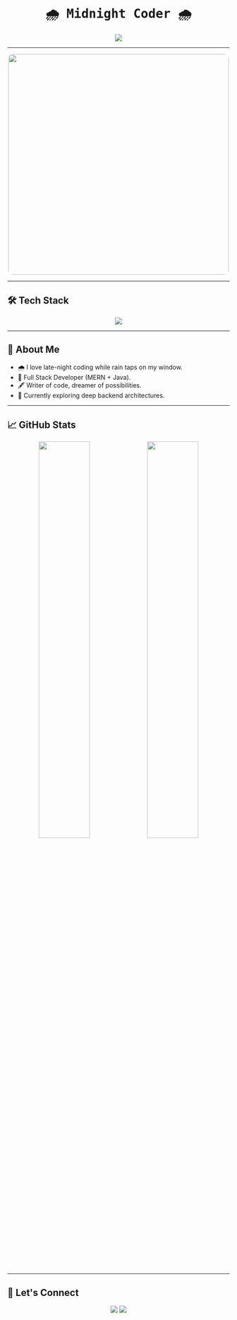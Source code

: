 <h1 align="center" style="font-family: monospace;">🌧️ Midnight Coder 🌧️</h1>

<p align="center">
  <img src="https://readme-typing-svg.demolab.com/?font=Fira+Code&size=24&pause=1000&color=00F0FF&center=true&vCenter=true&multiline=true&width=600&lines=Writing+code+while+the+rain+falls...;Building+dreams+line+by+line.;Embracing+the+midnight+silence.">
</p>

---

<div align="center">
<img src="https://i.pinimg.com/originals/0e/ee/f9/0eeef9b1f755d2c84e3c1c978c443dcd.gif" width="500" style="border-radius:10px;" />
</div>

---

## 🛠️ Tech Stack

<div align="center">
  <img src="https://skillicons.dev/icons?i=html,css,bootstrap,tailwind,javascript,react,nodejs,express,mongodb,mysql,git,github,java" style="background-color: transparent;" />
</div>

---

## 🌌 About Me

- 🌧️ I love late-night coding while rain taps on my window.
- 🌙 Full Stack Developer (MERN + Java).
- 🖋️ Writer of code, dreamer of possibilities.
- 🔭 Currently exploring deep backend architectures.

---

## 📈 GitHub Stats

<div align="center">
  <img src="https://github-readme-stats.vercel.app/api?username=[your-username]&show_icons=true&theme=tokyonight&hide_border=true" width="48%" />
  <img src="https://github-readme-streak-stats.herokuapp.com/?user=[your-username]&theme=tokyonight&hide_border=true" width="48%" />
</div>

---

## 🌠 Let's Connect

<p align="center">
  <a href="https://linkedin.com/in/[your-linkedin]" target="_blank"><img src="https://img.shields.io/badge/LinkedIn-0A66C2?style=for-the-badge&logo=linkedin&logoColor=white"/></a>
  <a href="mailto:[your-email]" target="_blank"><img src="https://img.shields.io/badge/Gmail-D14836?style=for-the-badge&logo=gmail&logoColor=white"/></a>
</p>



